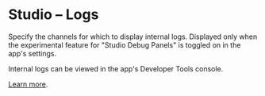 # Studio – Logs

Specify the channels for which to display internal logs. Displayed only when the experimental feature for "Studio Debug Panels" is toggled on in the app's settings.

Internal logs can be viewed in the app's Developer Tools console.

[Learn more](https://foxglove.dev/docs/panels/studio-logs).
